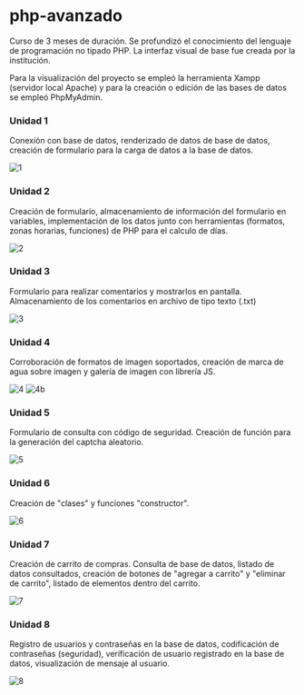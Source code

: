 # php-avanzado

Curso de 3 meses de duración. Se profundizó el conocimiento del lenguaje de programación no tipado PHP. La interfaz visual de base fue creada por la institución.

Para la visualización del proyecto se empleó la herramienta Xampp (servidor local Apache) y para la creación o edición de las bases de datos se empleó PhpMyAdmin.
 
### Unidad 1

Conexión con base de datos, renderizado de datos de base de datos, creación de formulario para la carga de datos a la base de datos.

![1](https://user-images.githubusercontent.com/110137453/218340898-eee0b6a1-2610-452d-8db9-e465dc9dafed.png)

### Unidad 2

Creación de formulario, almacenamiento de información del formulario en variables, implementación de los datos junto con herramientas (formatos, zonas horarias, funciones) de PHP para el calculo de días.

![2](https://user-images.githubusercontent.com/110137453/218341230-ea7f9b9c-d482-44b9-8b73-355afabfb973.png)

### Unidad 3

Formulario para realizar comentarios y mostrarlos en pantalla. Almacenamiento de los comentarios en archivo de tipo texto (.txt)

![3](https://user-images.githubusercontent.com/110137453/218341307-634bbd5a-0015-480f-9ffb-b6413f7151c8.png)

### Unidad 4

Corroboración de formatos de imagen soportados, creación de marca de agua sobre imagen y galería de imagen con librería JS.

![4](https://user-images.githubusercontent.com/110137453/218341447-f255727b-3a3b-4097-9384-8b51121ffac0.png)
![4b](https://user-images.githubusercontent.com/110137453/218341683-4fa5fb53-6bb6-4ded-831e-09e77f8ade33.png)

### Unidad 5

Formulario de consulta con código de seguridad. Creación de función para la generación del captcha aleatorio. 

![5](https://user-images.githubusercontent.com/110137453/218341623-21dd2085-5aaf-49ee-a5bd-756ae4542161.png)

### Unidad 6

Creación de "clases" y funciones "constructor".

![6](https://user-images.githubusercontent.com/110137453/218341924-06caf8e8-5aed-4c5d-8b33-9c951ecee417.png)

### Unidad 7

Creación de carrito de compras. Consulta de base de datos, listado de datos consultados, creación de botones de "agregar a carrito" y "eliminar de carrito", listado de elementos dentro del carrito.

![7](https://user-images.githubusercontent.com/110137453/218342047-5c551822-2333-46a2-93ec-ad09bad1d3e6.png)

### Unidad 8

Registro de usuarios y contraseñas en la base de datos, codificación de contraseñas (seguridad), verificación de usuario registrado en la base de datos, visualización de mensaje al usuario. 

![8](https://user-images.githubusercontent.com/110137453/218342142-14a30263-4abc-47c1-a613-67e8eb573c93.png)

